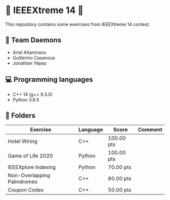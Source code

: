 # 🚀 IEEEXtreme 14 🚀
This repository contains some exercises from IEEEXtreme 14 contest. 

## 👹 Team Daemons
- Ariel Altamirano
- Guillermo Casanova
- Jonathan Yépez 

## 💻 Programming languages
- C++ 14 (g++ 9.3.0)
- Python 3.8.5

## 📁 Folders
| Exercise | Language | Score | Comment |
|--|--|--|--|
| Hotel Wiring | C++ | 100.00 pts |  |
| Game of Life 2020 | Python | 100.00 pts |  |
| IEEEXplore Indexing | Python | 70.00 pts |  |
| Non-Overlapping Palindromes | C++ | 60.00 pts |  |
| Coupon Codes | C++ | 50.00 pts |  |
